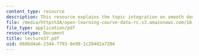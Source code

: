 ```yaml
---
content_type: resource
description: This resource explains the topic integration on smooth domains.
file: /media/https%3A/open-learning-course-data-rc.s3.amazonaws.com/18-101-analysis-ii-fall-2005/6686d4a6234477939e991c20482a7204_lecture37.pdf
file_type: application/pdf
resourcetype: Document
title: lecture37.pdf
uid: 6686d4a6-2344-7793-9e99-1c20482a7204
---
```


